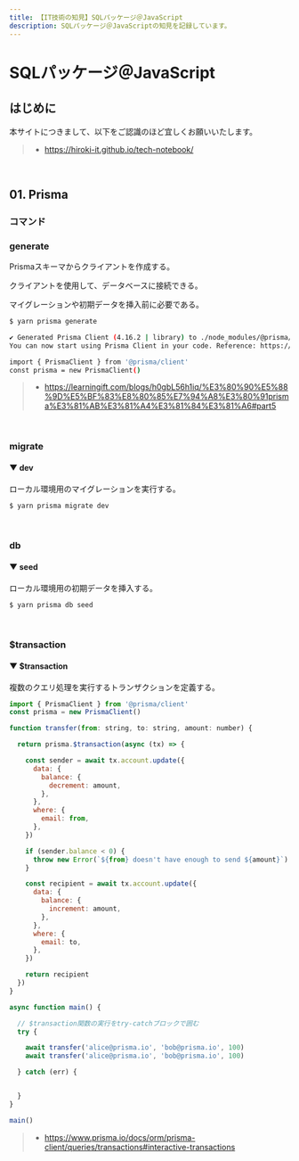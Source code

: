 ```yaml
---
title: 【IT技術の知見】SQLパッケージ＠JavaScript
description: SQLパッケージ＠JavaScriptの知見を記録しています。
---
```


# SQLパッケージ＠JavaScript

## はじめに

本サイトにつきまして、以下をご認識のほど宜しくお願いいたします。

> - https://hiroki-it.github.io/tech-notebook/

<br>

## 01. Prisma

### コマンド

### generate

Prismaスキーマからクライアントを作成する。

クライアントを使用して、データベースに接続できる。

マイグレーションや初期データを挿入前に必要である。

```bash
$ yarn prisma generate

✔ Generated Prisma Client (4.16.2 | library) to ./node_modules/@prisma/client in 177ms
You can now start using Prisma Client in your code. Reference: https://pris.ly/d/client

import { PrismaClient } from '@prisma/client'
const prisma = new PrismaClient()
```

> - https://learningift.com/blogs/h0gbL56h1iq/%E3%80%90%E5%88%9D%E5%BF%83%E8%80%85%E7%94%A8%E3%80%91prisma%E3%81%AB%E3%81%A4%E3%81%84%E3%81%A6#part5

<br>

### migrate

#### ▼ dev

ローカル環境用のマイグレーションを実行する。

```bash
$ yarn prisma migrate dev
```

<br>

### db

#### ▼ seed

ローカル環境用の初期データを挿入する。

```bash
$ yarn prisma db seed
```

<br>

### $transaction

#### ▼ $transaction

複数のクエリ処理を実行するトランザクションを定義する。

```javascript
import { PrismaClient } from '@prisma/client'
const prisma = new PrismaClient()

function transfer(from: string, to: string, amount: number) {

  return prisma.$transaction(async (tx) => {

    const sender = await tx.account.update({
      data: {
        balance: {
          decrement: amount,
        },
      },
      where: {
        email: from,
      },
    })

    if (sender.balance < 0) {
      throw new Error(`${from} doesn't have enough to send ${amount}`)
    }

    const recipient = await tx.account.update({
      data: {
        balance: {
          increment: amount,
        },
      },
      where: {
        email: to,
      },
    })

    return recipient
  })
}

async function main() {

  // $transaction関数の実行をtry-catchブロックで囲む
  try {

    await transfer('alice@prisma.io', 'bob@prisma.io', 100)
    await transfer('alice@prisma.io', 'bob@prisma.io', 100)

  } catch (err) {


  }
}

main()
```

> - https://www.prisma.io/docs/orm/prisma-client/queries/transactions#interactive-transactions

<br>
